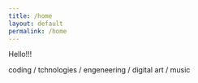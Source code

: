 ```yaml
---
title: /home
layout: default
permalink: /home
---
```


Hello!!!

coding / tchnologies / engeneering / digital art / music
